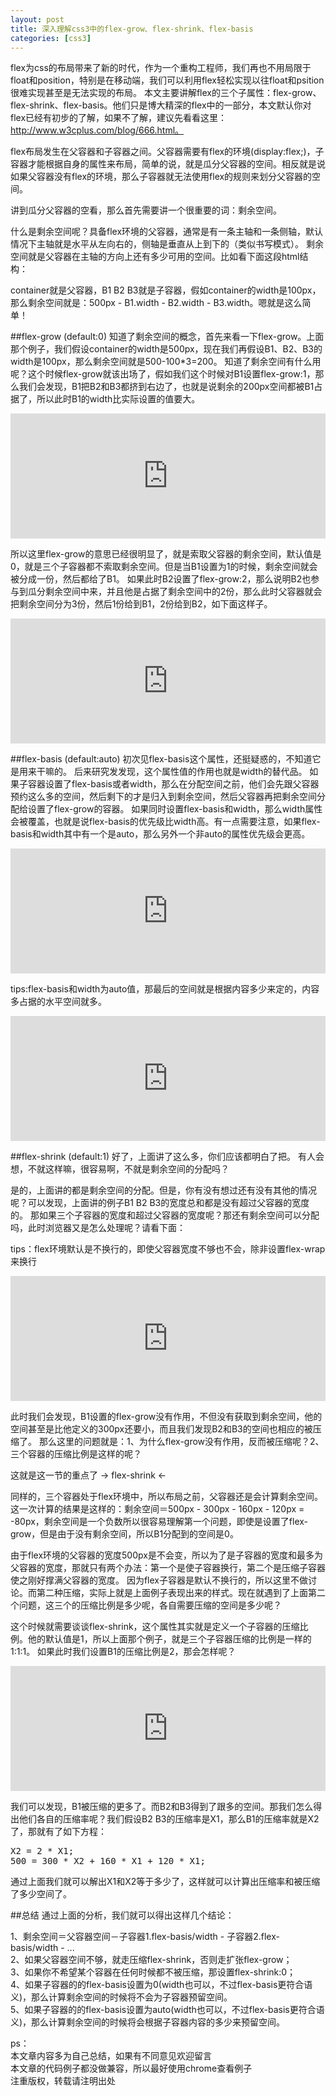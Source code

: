 ```yaml
---
layout: post
title: 深入理解css3中的flex-grow、flex-shrink、flex-basis
categories: [css3]
---
```


flex为css的布局带来了新的时代，作为一个重构工程师，我们再也不用局限于float和position，特别是在移动端，我们可以利用flex轻松实现以往float和psition很难实现甚至是无法实现的布局。
本文主要讲解flex的三个子属性：flex-grow、flex-shrink、flex-basis。他们只是博大精深的flex中的一部分，本文默认你对flex已经有初步的了解，如果不了解，建议先看看这里：http://www.w3cplus.com/blog/666.html。

flex布局发生在父容器和子容器之间。父容器需要有flex的环境(display:flex;)，子容器才能根据自身的属性来布局，简单的说，就是瓜分父容器的空间。相反就是说如果父容器没有flex的环境，那么子容器就无法使用flex的规则来划分父容器的空间。

讲到瓜分父容器的空看，那么首先需要讲一个很重要的词：剩余空间。

什么是剩余空间呢？具备flex环境的父容器，通常是有一条主轴和一条侧轴，默认情况下主轴就是水平从左向右的，侧轴是垂直从上到下的（类似书写模式）。
剩余空间就是父容器在主轴的方向上还有多少可用的空间。比如看下面这段html结构：

<script src="https://gist.github.com/zhoon/62f40a0338a6d7be8e7e.js"></script>

container就是父容器，B1 B2 B3就是子容器，假如container的width是100px，那么剩余空间就是：500px - B1.width - B2.width - B3.width。嗯就是这么简单！

##flex-grow (default:0)
知道了剩余空间的概念，首先来看一下flex-grow。上面那个例子，我们假设container的width是500px，现在我们再假设B1、B2、B3的width是100px，那么剩余空间就是500-100*3=200。
知道了剩余空间有什么用呢？这个时候flex-grow就该出场了，假如我们这个时候对B1设置flex-grow:1，那么我们会发现，B1把B2和B3都挤到右边了，也就是说剩余的200px空间都被B1占据了，所以此时B1的width比实际设置的值要大。

<iframe width="100%" height="200" src="http://jsfiddle.net/ZhoonChen/znes2rjc/embedded/result,html,css/" allowfullscreen="allowfullscreen" frameborder="0"></iframe>

所以这里flex-grow的意思已经很明显了，就是索取父容器的剩余空间，默认值是0，就是三个子容器都不索取剩余空间。但是当B1设置为1的时候，剩余空间就会被分成一份，然后都给了B1。
如果此时B2设置了flex-grow:2，那么说明B2也参与到瓜分剩余空间中来，并且他是占据了剩余空间中的2份，那么此时父容器就会把剩余空间分为3份，然后1份给到B1，2份给到B2，如下面这样子。

<iframe width="100%" height="200" src="http://jsfiddle.net/ZhoonChen/q4541kef/embedded/result,html,css/" allowfullscreen="allowfullscreen" frameborder="0"></iframe>

##flex-basis (default:auto)
初次见flex-basis这个属性，还挺疑惑的，不知道它是用来干嘛的。
后来研究发发现，这个属性值的作用也就是width的替代品。
如果子容器设置了flex-basis或者width，那么在分配空间之前，他们会先跟父容器预约这么多的空间，然后剩下的才是归入到剩余空间，然后父容器再把剩余空间分配给设置了flex-grow的容器。
如果同时设置flex-basis和width，那么width属性会被覆盖，也就是说flex-basis的优先级比width高。有一点需要注意，如果flex-basis和width其中有一个是auto，那么另外一个非auto的属性优先级会更高。

<iframe width="100%" height="200" src="http://jsfiddle.net/ZhoonChen/o3s68nes/embedded/result,html,css/" allowfullscreen="allowfullscreen" frameborder="0"></iframe>

tips:flex-basis和width为auto值，那最后的空间就是根据内容多少来定的，内容多占据的水平空间就多。

<iframe width="100%" height="200" src="http://jsfiddle.net/ZhoonChen/750sgvxq/embedded/result,html,css/" allowfullscreen="allowfullscreen" frameborder="0"></iframe>

##flex-shrink (default:1)
好了，上面讲了这么多，你们应该都明白了把。
有人会想，不就这样嘛，很容易啊，不就是剩余空间的分配吗？

是的，上面讲的都是剩余空间的分配。但是，你有没有想过还有没有其他的情况呢？可以发现，上面讲的例子B1 B2 B3的宽度总和都是没有超过父容器的宽度的。
那如果三个子容器的宽度和超过父容器的宽度呢？那还有剩余空间可以分配吗，此时浏览器又是怎么处理呢？请看下面：

tips：flex环境默认是不换行的，即使父容器宽度不够也不会，除非设置flex-wrap来换行

<iframe width="100%" height="200" src="http://jsfiddle.net/ZhoonChen/thoqb14f/embedded/result,html,css/" allowfullscreen="allowfullscreen" frameborder="0"></iframe>

此时我们会发现，B1设置的flex-grow没有作用，不但没有获取到剩余空间，他的空间甚至是比他定义的300px还要小，而且我们发现B2和B3的空间也相应的被压缩了。
那么这里的问题就是：1、为什么flex-grow没有作用，反而被压缩呢？2、三个容器的压缩比例是这样的呢？

这就是这一节的重点了 -> flex-shrink <-

同样的，三个容器处于flex环境中，所以布局之前，父容器还是会计算剩余空间。
这一次计算的结果是这样的：剩余空间＝500px - 300px - 160px - 120px = -80px，剩余空间是一个负数所以很容易理解第一个问题，即使是设置了flex-grow，但是由于没有剩余空间，所以B1分配到的空间是0。

由于flex环境的父容器的宽度500px是不会变，所以为了是子容器的宽度和最多为父容器的宽度，那就只有两个办法：第一个是使子容器换行，第二个是压缩子容器使之刚好撑满父容器的宽度。
因为flex子容器是默认不换行的，所以这里不做讨论。而第二种压缩，实际上就是上面例子表现出来的样式。现在就遇到了上面第二个问题，这三个的压缩比例是多少呢，各自需要压缩的空间是多少呢？

这个时候就需要谈谈flex-shrink，这个属性其实就是定义一个子容器的压缩比例。他的默认值是1，所以上面那个例子，就是三个子容器压缩的比例是一样的 1:1:1。
如果此时我们设置B1的压缩比例是2，那会怎样呢？

<iframe width="100%" height="200" src="http://jsfiddle.net/ZhoonChen/myva5Lon/embedded/result,html,css/" allowfullscreen="allowfullscreen" frameborder="0"></iframe>

我们可以发现，B1被压缩的更多了。而B2和B3得到了跟多的空间。那我们怎么得出他们各自的压缩率呢？我们假设B2 B3的压缩率是X1，那么B1的压缩率就是X2了，那就有了如下方程：

<pre>X2 = 2 * X1;
500 = 300 * X2 + 160 * X1 + 120 * X1;</pre>

通过上面我们就可以解出X1和X2等于多少了，这样就可以计算出压缩率和被压缩了多少空间了。

##总结
通过上面的分析，我们就可以得出这样几个结论：

1、剩余空间＝父容器空间－子容器1.flex-basis/width - 子容器2.flex-basis/width - ...<br>
2、如果父容器空间不够，就走压缩flex-shrink，否则走扩张flex-grow；<br>
3、如果你不希望某个容器在任何时候都不被压缩，那设置flex-shrink:0；<br>
4、如果子容器的的flex-basis设置为0(width也可以，不过flex-basis更符合语义)，那么计算剩余空间的时候将不会为子容器预留空间。<br>
5、如果子容器的的flex-basis设置为auto(width也可以，不过flex-basis更符合语义)，那么计算剩余空间的时候将会根据子容器内容的多少来预留空间。<br>


ps：<br>
本文章内容多为自己总结，如果有不同意见欢迎留言<br>
本文章的代码例子都没做兼容，所以最好使用chrome查看例子<br>
注重版权，转载请注明出处